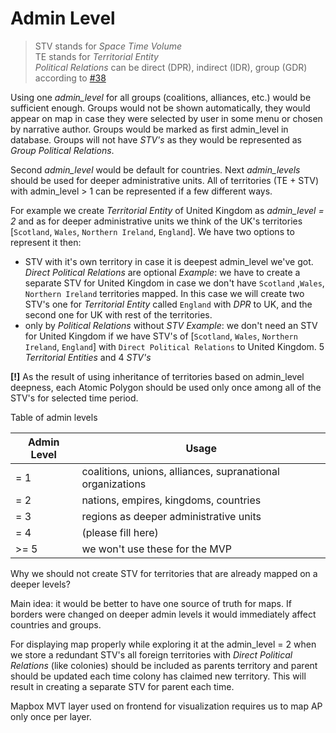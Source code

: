 # Admin Level

> STV stands for _Space Time Volume_  
> TE stands for _Territorial Entity_  
> _Political Relations_ can be direct (DPR), indirect (IDR), group (GDR) according to [#38](https://github.com/chronhq/backend/issues/38)

Using one _admin_level_ for all groups (coalitions, alliances, etc.) would be sufficient enough. Groups would not be shown automatically, they would appear on map in case they were selected by user in some menu or chosen by narrative author. Groups would be marked as first admin_level in database.
Groups will not have _STV's_ as they would be represented as _Group Political Relations_.

Second _admin_level_ would be default for countries. Next _admin_levels_ should be used for deeper administrative units. All of territories (TE + STV) with admin_level > 1 can be represented if a few different ways.

  For example we create _Territorial Entity_ of United Kingdom as _admin_level = 2_ and as for deeper administrative units we think of the UK's territories [`Scotland`, `Wales`, `Northern Ireland`, `England`]. We have two options to represent it then:
- STV with it's own territory in case it is deepest admin_level we've got. _Direct Political Relations_ are optional
  _Example_: we have to create a separate STV for United Kingdom in case we don't have `Scotland` ,`Wales`, `Northern Ireland` territories mapped. In this case we will create two STV's one for  _Territorial Entity_ called `England` with _DPR_ to UK, and the second one for UK with rest of the territories.
- only by _Political Relations_ without _STV_
  _Example_: we don't need an STV for United Kingdom if we have STV's of [`Scotland`, `Wales`, `Northern Ireland`, `England`] with `Direct Political Relations` to United Kingdom. 5 _Territorial Entities_ and 4 _STV's_

**[!]** As the result of using inheritance of territories based on admin_level deepness, each Atomic Polygon should be used only once among all of the STV's for selected time period.

Table of admin levels

| Admin Level | Usage |
| --- | --- |
| = 1 | coalitions, unions, alliances, supranational organizations |
| = 2 | nations, empires, kingdoms, countries |
| = 3 | regions as deeper administrative units |
| = 4 | (please fill here) |
| >= 5 | we won't use these for the MVP |

Why we should not create STV for territories that are already mapped on a deeper levels?

Main idea: it would be better to have one source of truth for maps. If borders were changed on deeper admin levels it would immediately affect countries and groups.

For displaying map properly while exploring it at the admin_level = 2 when we store a redundant STV's all foreign territories with _Direct Political Relations_ (like colonies) should be included as parents territory and parent should be updated each time colony has claimed new territory. This will result in creating a separate STV for parent each time.

Mapbox MVT layer used on frontend for visualization requires us to map AP only once per layer.
